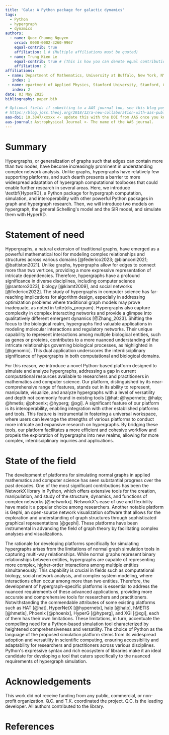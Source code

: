 ```yaml
---
title: 'Gala: A Python package for galactic dynamics'
tags:
  - Python
  - hypergraph
  - dynamics
authors:
  - name: Quoc Chuong Nguyen
    orcid: 0000-0002-3260-9967
    equal-contrib: true
    affiliation: 1 # (Multiple affiliations must be quoted)
  - name: Trung Kien Le
    equal-contrib: true # (This is how you can denote equal contributions between multiple authors)
    affiliation: 2
affiliations:
 - name: Department of Mathematics, University at Buffalo, New York, NY 14260, United States
   index: 1
 - name: epartment of Applied Physics, Stanford University, Stanford, CA 94305, United States
   index: 2
date: 03 May 2025
bibliography: paper.bib

# Optional fields if submitting to a AAS journal too, see this blog post:
# https://blog.joss.theoj.org/2018/12/a-new-collaboration-with-aas-publishing
aas-doi: 10.3847/xxxxx <- update this with the DOI from AAS once you know it.
aas-journal: Astrophysical Journal <- The name of the AAS journal.
---
```


# Summary

Hypergraphs, or generalization of graphs such that edges can contain more than two nodes, have become increasingly prominent in understanding complex network analysis. Unlike graphs, hypergraphs have relatively few supporting platforms, and such dearth presents a barrier to more widespread adaptation of hypergraph computational toolboxes that could enable further research in several areas. Here, we introduce \textbf{HyperRD}, a Python package for hypergraph computation, simulation, and interoperability with other powerful Python packages in graph and hypergraph research. Then, we will introduce two models on hypergraph, the general Schelling's model and the SIR model, and simulate them with HyperRD.

# Statement of need

Hypergraphs, a natural extension of traditional graphs, have emerged as a powerful mathematical tool for modeling complex relationships and structures across various domains [@federico2023; @bianconi2021; @battiston2021]. Unlike graphs, hypergraphs allow for edges to connect more than two vertices, providing a more expressive representation of intricate dependencies. Therefore, hypergraphs have a profound significance in diverse disciplines, including computer science [@santoro2023], biology [@klamt2009], and social networks [@federico2022]. The study of hypergraphs in computer science has far-reaching implications for algorithm design, especially in addressing optimization problems where traditional graph models may prove inadequate, as noted in \cite{dis_program}. Hypergraphs also capture complexity in complex interacting networks and provide a glimpse into qualitatively different emergent dynamics [@Zhang_2023]. Shifting the focus to the biological realm, hypergraphs find valuable applications in modeling molecular interactions and regulatory networks. Their unique capability to represent interactions among multiple biological entities, such as genes or proteins, contributes to a more nuanced understanding of the intricate relationships governing biological processes, as highlighted in [@genomic]. This dual application underscores the interdisciplinary significance of hypergraphs in both computational and biological domains.

For this reason, we introduce a novel Python-based platform designed to simulate and analyze hypergraphs, addressing a gap in current computational resources available to researchers and practitioners in mathematics and computer science. Our platform, distinguished by its near-comprehensive range of features, stands out in its ability to represent, manipulate, visualize, and analyze hypergraphs with a level of versatility and depth not commonly found in existing tools [@hat; @hypernetx; @halp; @hmetis; @phoenix; @hyperg; @xgi]. A significant feature of our platform is its interoperability, enabling integration with other established platforms and tools. This feature is instrumental in fostering a universal workspace, where users can leverage the strengths of various platforms to conduct more intricate and expansive research on hypergraphs. By bridging these tools, our platform facilitates a more efficient and cohesive workflow and propels the exploration of hypergraphs into new realms, allowing for more complex, interdisciplinary inquiries and applications.

# State of the field

The development of platforms for simulating normal graphs in applied mathematics and computer science has seen substantial progress over the past decades. One of the most significant contributions has been the NetworkX library in Python, which offers extensive tools for the creation, manipulation, and study of the structure, dynamics, and functions of complex networks [@networkx]. NetworkX's ease of use and flexibility have made it a popular choice among researchers. Another notable platform is Gephi, an open-source network visualization software that allows for the exploration and understanding of graph structures through sophisticated graphical representations [@gephi]. These platforms have been instrumental in advancing the field of graph theory by facilitating complex analyses and visualizations.

The rationale for developing platforms specifically for simulating hypergraphs arises from the limitations of normal graph simulation tools in capturing multi-way relationships. While normal graphs represent binary relationships between entities, hypergraphs are capable of representing more complex, higher-order interactions among multiple entities simultaneously. This capability is crucial in fields such as computational biology, social network analysis, and complex system modeling, where interactions often occur among more than two entities. Therefore, the development of hypergraph-specific platforms is essential to address the nuanced requirements of these advanced applications, providing more accurate and comprehensive tools for researchers and practitioners. Notwithstanding the commendable attributes of some existing platforms such as HAT [@hat], HyperNetX [@hypernetx], halp [@halp], hMETIS [@hmetis], Phoenix [@phoenix], HyperG [@hyperg], and XGI [@xgi], each of them has their own limitations. These limitations, in turn, accentuate the compelling need for a Python-based simulation tool characterized by heightened comprehensiveness and versatility. The choice of Python as the language of the proposed simulation platform stems from its widespread adoption and versatility in scientific computing,  ensuring accessibility and adaptability for researchers and practitioners across various disciplines. Python's expressive syntax and rich ecosystem of libraries make it an ideal candidate for developing a tool that caters specifically to the nuanced requirements of hypergraph simulation.

# Acknowledgements

This work did not receive funding from any public, commercial, or non-profit organization. Q.C. and T.K. coordinated the project. Q.C. is the leading developer. All authors contributed to the library.

# References
